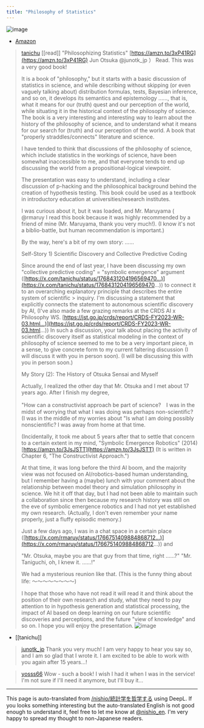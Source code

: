 ```yaml
---
title: "Philosophy of Statistics"
---
```


![image](https://gyazo.com/f2b25b5183e8301df71ab4a57d9a0bd8/thumb/1000)
- [Amazon](https://amzn.to/4bcJYLb)

> [tanichu](https://twitter.com/tanichu/status/1768431204196569470) [[read]] "Philosophizing Statistics" [https://amzn.to/3xP41RG](https://amzn.to/3xP41RG)
>  Jun Otsuka
>  @junotk_jp
>  ）
>  Read. This was a very good book!
>
>  It is a book of "philosophy," but it starts with a basic discussion of statistics in science, and while describing without skipping (or even vaguely talking about) distribution formulas, tests, Bayesian inference, and so on, it develops its semantics and epistemology ......, that is, what it means for our (truth) quest and our perception of the world, while situating it in the historical context of the philosophy of science. The book is a very interesting and interesting way to learn about the history of the philosophy of science, and to understand what it means for our search for (truth) and our perception of the world.
>  A book that "properly straddles/connects" literature and science.
>
>  I have tended to think that discussions of the philosophy of science, which include statistics in the workings of science, have been somewhat inaccessible to me, and that everyone tends to end up discussing the world from a propositional-logical viewpoint.
>
>  The presentation was easy to understand, including a clear discussion of p-hacking and the philosophical background behind the creation of hypothesis testing.
>  This book could be used as a textbook in introductory education at universities/research institutes.
>
>  I was curious about it, but it was loaded, and Mr. Maruyama (
>  @rmaruy
>  I read this book because it was highly recommended by a friend of mine (Mr. Maruyama, thank you very much!). (I know it's not a biblio-battle, but human recommendation is important.)
>
>  By the way, here's a bit of my own story: ......
>
>  Self-Story 1) Scientific Discovery and Collective Predictive Coding
>
>  Since around the end of last year, I have been discussing my own "collective predictive coding" = "symbolic emergence" argument ([https://x.com/tanichu/status/1768431204196569470...)](https://x.com/tanichu/status/1768431204196569470...)) to connect it to an overarching explanatory principle that describes the entire system of scientific > inquiry. I'm discussing a statement that explicitly connects the statement to autonomous scientific discovery by AI,
>  (I've also made a few grazing remarks at the CRDS AI x Philosophy WS. [https://jst.go.jp/crds/report/CRDS-FY2023-WR-03.html...)](https://jst.go.jp/crds/report/CRDS-FY2023-WR-03.html...))
>  In such a discussion, your talk about placing the activity of scientific discovery itself as statistical modeling in the context of philosophy of science seemed to me to be a very important piece, in a sense, to give concrete form to my current faltering discussion (I will discuss it with you in person soon). (I will be discussing this with you in person soon.)
>
>  My Story (2): The History of Otsuka Sensai and Myself
>
>  Actually, I realized the other day that Mr. Otsuka and I met about 17 years ago.
>  After I finish my degree,
>
>  "How can a constructivist approach be part of science?　I was in the midst of worrying that what I was doing was perhaps non-scientific? (I was in the middle of my worries about "Is what I am doing possibly nonscientific? I was away from home at that time.
>
>  (Incidentally, it took me about 5 years after that to settle that concern to a certain extent in my mind, "Symbolic Emergence Robotics" (2014) [https://amzn.to/3JsJSTT](https://amzn.to/3JsJSTT)
>  (It is written in Chapter 6, "The Constructivist Approach.")
>
>  At that time, it was long before the third AI boom, and the majority view was not focused on AI/robotics-based human understanding, but I remember having a (maybe) lunch with your comment about the relationship between model theory and simulation philosophy in science.
>  We hit it off that day, but I had not been able to maintain such a collaboration since then because my research history was still on the eve of symbolic emergence robotics and I had not yet established my own research.
>  (Actually, I don't even remember your name properly, just a fluffy episodic memory.)
>
>  Just a few days ago, I was in a chat space in a certain place ([https://x.com/rmaruy/status/1766751409884868712...)](https://x.com/rmaruy/status/1766751409884868712...)) and
>
>  "Mr. Otsuka, maybe you are that guy from that time, right ......?"
>  "Mr. Taniguchi, oh, I knew it. ......!"
>
>  We had a mysterious reunion like that.
>  (This is the funny thing about life: ～～～～～～～～)
>
>  I hope that those who have not read it will read it and think about the position of their own research and study, what they need to pay attention to in hypothesis generation and statistical processing, the impact of AI based on deep learning on our future scientific discoveries and perceptions, and the future "view of knowledge" and so on. I hope you will enjoy the presentation.
>  ![image](https://pbs.twimg.com/media/GLpYS2XbUAA90B5?format=jpg&name=large#.png)
- [[tanichu]]

> [junotk_jp](https://twitter.com/junotk_jp/status/1781858724455583913) Thank you very much! I am very happy to hear you say so, and I am so glad that I wrote it. I am excited to be able to work with you again after 15 years...!

> [yosss66](https://twitter.com/yosss66/status/1781906824641511812) Wow - such a book! I wish I had it when I was in the service! I'm not sure if I'll need it anymore, but I'll buy it...


---
This page is auto-translated from [/nishio/統計学を哲学する](https://scrapbox.io/nishio/統計学を哲学する) using DeepL. If you looks something interesting but the auto-translated English is not good enough to understand it, feel free to let me know at [@nishio_en](https://twitter.com/nishio_en). I'm very happy to spread my thought to non-Japanese readers.